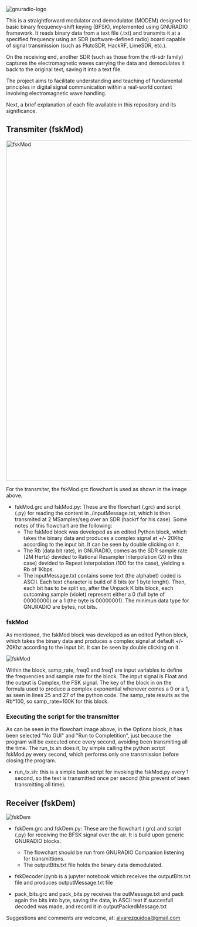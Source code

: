 
![gnuradio-logo](https://github.com/alvarezguido/gr-fsk-simple-modem/assets/47746423/9796f668-a2ac-4795-84e3-088ffe4362a8)

This is a straightforward modulator and demodulator (MODEM) designed for basic binary frequency-shift keying (BFSK), implemented using GNURADIO framework. It reads binary data from a text file (.txt) and transmits it at a specified frequency using an SDR (software-defined radio) board capable of signal transmission (such as PlutoSDR, HackRF, LimeSDR, etc.).

On the receiving end, another SDR (such as those from the rtl-sdr family) captures the electromagnetic waves carrying the data and demodulates it back to the original text, saving it into a text file.

The project aims to facilitate understanding and teaching of fundamental principles in digital signal communication within a real-world context involving electromagnetic wave handling.

Next, a brief explanation of each file available in this repository and its significance.


## Transmiter (fskMod)
<img width="926" alt="fskMod" src="https://github.com/alvarezguido/gr-fsk-simple-modem/assets/47746423/a86a9f7a-074c-4fdd-9bd8-4a62e8d102e4">

For the transmiter, the fskMod.grc flowchart is used as shown in the image above.

- fskMod.grc and fskMod.py: These are the flowchart (.grc) and script (.py) for reading the content in ./inputMessage.txt, which is then transmited at 2 MSamples/seg over an SDR (hackrf for his case). Some notes of this flowchart are the following:
  * The fskMod block was developed as an edited Python block, which takes the binary data and produces a complex signal at +/- 20Khz according to the input bit. It can be seen by double clicking on it.
  * The Rb (data bit rate), in GNURADIO, comes as the SDR sample rate (2M Hertz) devided to Rational Resampler Interpolation (20 in this case) devided to Repeat Interpolation (100 for the case), yielding a Rb of 1Kbps.
  * The inputMessage.txt contains some text (the alphabet) coded is ASCII. Each text character is build of 8 bits (or 1 byte lenght). Then, each bit has to be split so, after the Unpack K bits block, each outcoming sample (violet) represent either a 0 (full byte of 00000000) or a 1 (the byte is 00000001). The minimun data type for GNURADIO are bytes, not bits.

### fskMod
As mentioned, the fskMod block was developed as an edited Python block, which takes the binary data and produces a complex signal at default +/- 20Khz according to the input bit. It can be seen by double clicking on it.

![fskMod](https://github.com/alvarezguido/gr-fsk-simple-modem/assets/47746423/b92a020b-8360-4b96-8e7d-4708f4840204)

Within the block, samp_rate, freq0 and freq1 are input variables to define the frequencies and sample rate for the block. The input signal is Float and the output is Complex, the FSK signal. The key of the block in on the formula used to produce a complex exponential whenever comes a 0 or a 1, as seen in lines 25 and 27 of the python code. The samp_rate results as the Rb*100, so samp_rate=100K for this block.

### Executing the script for the transmitter
As can be seen in the flowchart image above, in the Options block, it has been selected "No GUI" and "Run to Completition", just because the program will be executed once every second, avoiding been transmiting all the time. The run_tx.sh does it, by simple calling the python script fskMod.py every second, which performs only one transmission before closing the program.

- run_tx.sh: this is a simple bash script for invoking the fskMod.py every 1 second, so the text is transmitted once per second (this prevent of been transmitting all time).

## Receiver (fskDem)
![fskDem](https://github.com/user-attachments/assets/972fdf24-0d77-403d-8fb0-d023edbc3fb0)

- fskDem.grc and fskDem.py: These are the flowchart (.grc) and script (.py) for receiving the BFSK signal over the air. It is build upon generic GNURADIO blocks.
  * The flowchart should be run from GNURADIO Companion listening for transmittions.
  * The outputBits.txt file holds the binary data demodulated.

- fskDecoder.ipynb is a jupyter notebook which receives the outputBits.txt file and produces outputMessage.txt file
- pack_bits.grc and pack_bits.py receives the outMessage.txt and pack again the bits into byte, saving the data, in ASCII text if succesfull decoded was made, and record it in outputPackedMessage.txt


Suggestions and comments are welcome, at: alvarezguidoa@gmail.com
